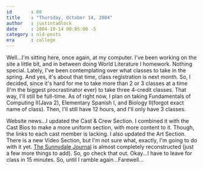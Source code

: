 ```yaml
---
id       : 80
title    : "Thursday, October 14, 2004"
author   : justintadlock
date     : 2004-10-14 00:05:00 -5
category : old-posts
era      : college
---
```


Well...I'm sitting here, once again, at my computer.  I've been working on the site a little bit, and in between doing World Literature I homework.  Nothing special.  Lately, I've been contemplating over what classes to take in the spring.  And yes, it's about that time, class registration is next month.  So, I decided, since it's hard for me to take more than 2 or 3 classes at a time  (I'm the biggest procrastinator ever) to take three 4-credit classes.  That way, I'll still be full-time.  As of right now, I plan on taking Fundamentals of Computing II(Java 2), Elementary Spanish I, and Biology II(forgot exact name of class).  Then, I'll still have 12 hours, and I'll only have 3 classes.

Website news...I updated the Cast & Crew Section.  I combined it with the Cast Bios to make a more uniform section, with more content to it.  Though, the links to each cast member is lacking.  I also updated the Art Section.  There is a new Video Section, but I'm not sure what, exactly, I'm going to do with it yet.  <a href="http://thesunnydalejournal.dark-autumn.com" title="The Sunnydale Journal: Webzine" rel="external"> The Sunnydale Journal</a> is almost completely reconstructed (just a few more things to add).  So, go check that out.  Okay...I have to leave for class in 15 minutes.  So, until I ramble again...Farewell...
